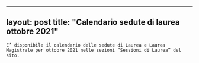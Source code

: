 
---
layout: post
title:  "Calendario sedute di laurea ottobre 2021"
---
	E’ disponibile il calendario delle sedute di Laurea e Laurea Magistrale per ottobre 2021 nelle sezioni “Sessioni di Laurea” del sito.